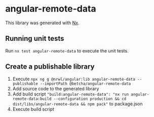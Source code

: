 # angular-remote-data

This library was generated with [Nx](https://nx.dev).

## Running unit tests

Run `nx test angular-remote-data` to execute the unit tests.

## Create a publishable library

1. Execute `npx ng g @nrwl/angular:lib angular-remote-data --publishable --importPath @betcha/angular-remote-data`
2. Add source code to the generated library
3. Add build script `"build:angular-remote-data": "nx run angular-remote-data:build --configuration production && cd dist/libs/angular-remote-data && npm pack"` to package.json
4. Execute build script
